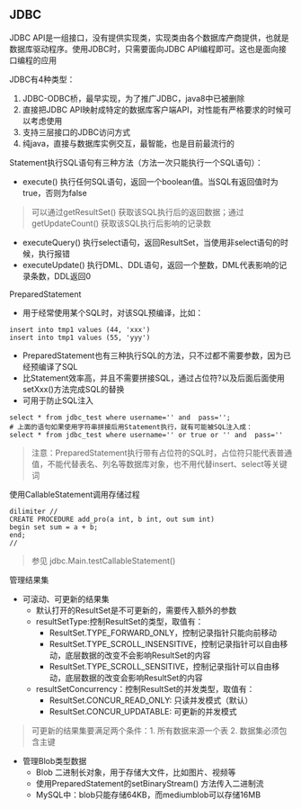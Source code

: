 ## JDBC

JDBC API是一组接口，没有提供实现类，实现类由各个数据库产商提供，也就是数据库驱动程序。使用JDBC时，只需要面向JDBC API编程即可。这也是面向接口编程的应用

JDBC有4种类型：
1. JDBC-ODBC桥，最早实现，为了推广JDBC，java8中已被删除
2. 直接把JDBC API映射成特定的数据库客户端API，对性能有严格要求的时候可以考虑使用
3. 支持三层接口的JDBC访问方式
4. 纯java，直接与数据库实例交互，最智能，也是目前最流行的


Statement执行SQL语句有三种方法（方法一次只能执行一个SQL语句）：
- execute() 执行任何SQL语句，返回一个boolean值。当SQL有返回值时为true，否则为false
> 可以通过getResultSet() 获取该SQL执行后的返回数据；通过getUpdateCount() 获取该SQL执行后影响的记录数
- executeQuery() 执行select语句，返回ResultSet，当使用非select语句的时候，执行报错
- executeUpdate() 执行DML、DDL语句，返回一个整数，DML代表影响的记录条数，DDL返回0

PreparedStatement
- 用于经常使用某个SQL时，对该SQL预编译，比如：
```
insert into tmp1 values (44, 'xxx')
insert into tmp1 values (55, 'yyy')
```
- PreparedStatement也有三种执行SQL的方法，只不过都不需要参数，因为已经预编译了SQL
- 比Statement效率高，并且不需要拼接SQL，通过占位符?以及后面后面使用setXxx()方法完成SQL的替换
- 可用于防止SQL注入
```
select * from jdbc_test where username='' and  pass='';
# 上面的语句如果使用字符串拼接后用Statement执行，就有可能被SQL注入成：
select * from jdbc_test where username='' or true or '' and  pass=''
```
> 注意：PreparedStatement执行带有占位符的SQL时，占位符只能代表普通值，不能代替表名、列名等数据库对象，也不用代替insert、select等关键词

使用CallableStatement调用存储过程
```
dilimiter //
CREATE PROCEDURE add_pro(a int, b int, out sum int)
begin set sum = a + b;
end;
//
```
>参见 jdbc.Main.testCallableStatement()

管理结果集
- 可滚动、可更新的结果集
    - 默认打开的ResultSet是不可更新的，需要传入额外的参数
    - resultSetType:控制ResultSet的类型，取值有：
        - ResultSet.TYPE_FORWARD_ONLY，控制记录指针只能向前移动
        - ResultSet.TYPE_SCROLL_INSENSITIVE，控制记录指针可以自由移动，底层数据的改变不会影响ResultSet的内容
        - ResultSet.TYPE_SCROLL_SENSITIVE，控制记录指针可以自由移动，底层数据的改变会影响ResultSet的内容
    - resultSetConcurrency：控制ResultSet的并发类型，取值有：
        - ResultSet.CONCUR_READ_ONLY: 只读并发模式（默认）
        - ResultSet.CONCUR_UPDATABLE: 可更新的并发模式
> 可更新的结果集要满足两个条件：1. 所有数据来源一个表 2. 数据集必须包含主键
- 管理Blob类型数据
    - Blob 二进制长对象，用于存储大文件，比如图片、视频等
    - 使用PreparedStatement的setBinaryStream() 方法传入二进制流
    - MySQL中：blob只能存储64KB，而mediumblob可以存储16MB
    
    
